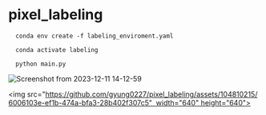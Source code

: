 # pixel_labeling

```
  conda env create -f labeling_enviroment.yaml
```

```
  conda activate labeling
```

```
  python main.py
```

![Screenshot from 2023-12-11 14-12-59](https://github.com/gyung0227/pixel_labeling/assets/104810215/6006103e-ef1b-474a-bfa3-28b402f307c5)

<img src="https://github.com/gyung0227/pixel_labeling/assets/104810215/6006103e-ef1b-474a-bfa3-28b402f307c5"  width="640" height="640">



